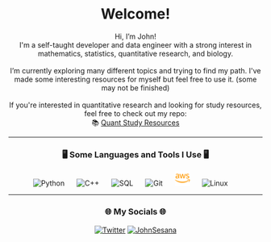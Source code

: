 <div align="center">
 
  # Welcome!
  Hi, I’m John! 
  <br>
  I'm a self-taught developer and data engineer with a strong interest in mathematics, statistics, quantitative research, and biology.
  <br>
  <br>
  I’m currently exploring many different topics and trying to find my path. I've made some interesting resources for myself but feel free to use it. (some may not be finished)
  <br>
  <br>
  If you're interested in quantitative research and looking for study resources, feel free to check out my repo:
  <br>
 📚 [Quant Study Resources](https://github.com/JohnSesana/Quant-Study-Resources)
 
  ---

  ### 🖥️ Some Languages and Tools I Use 🖥️
  <div>
    <img alt="Python" width="30px" style="padding-right:20px;" src="https://cdn.jsdelivr.net/gh/devicons/devicon/icons/python/python-original.svg" />    
    <img alt="C++" width="30px" style="padding-right:20px;" src="https://cdn.jsdelivr.net/gh/devicons/devicon/icons/cplusplus/cplusplus-original.svg" />    
    <img alt="SQL" width="30px" style="padding-right:20px;" src="https://cdn.jsdelivr.net/gh/devicons/devicon/icons/postgresql/postgresql-original.svg" />
    <img alt="Git" width="30px" style="padding-right:20px;" src="https://cdn.jsdelivr.net/gh/devicons/devicon/icons/git/git-original.svg" />
    <img alt="AWS" width="30px" style="padding-right:20px;" src="https://raw.githubusercontent.com/devicons/devicon/master/icons/amazonwebservices/amazonwebservices-plain-wordmark.svg" />
    <img alt="Linux" width="30px" style="padding-right:20px;" src="https://cdn.jsdelivr.net/gh/devicons/devicon/icons/linux/linux-original.svg" />
  </div>

  ---
  ### 🌐 My Socials 🌐
  <div>    
    <a href="https://x.com/skull_dev_" target="blank"><img align="center" src="https://raw.githubusercontent.com/rahuldkjain/github-profile-readme-generator/refs/heads/master/src/images/icons/Social/twitter.svg" alt="Twitter" height="30" width="30" /></a>
    <a href="https://www.linkedin.com/in/johnsesana/" target="blank"><img align="center" src="https://raw.githubusercontent.com/rahuldkjain/github-profile-readme-generator/master/src/images/icons/Social/linked-in-alt.svg" alt="JohnSesana" height="30" width="30" /></a> 
  </div>
</div>
